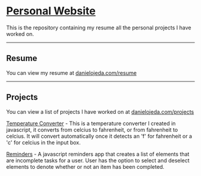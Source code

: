 # [Personal Website](http://danielojeda.com)

This is the repository containing my resume all the personal projects I have worked on.

-------------

## Resume

You can view my resume at [danielojeda.com/resume](http://danielojeda.com/resume)

---------------

## Projects

You can view a list of projects I have worked on at [danielojeda.com/projects](http://danielojeda.com/projects)


[Temperature Converter](http://danielojeda.com/converter) - This is a temperature converter I created in javascript, it converts from celcius to fahrenheit, or from fahrenheit to celcius. It will convert automatically once it detects an 'f' for fahrenheit or a 'c' for celcius in the input box.


[Reminders](http://danielojeda.com/reminders) - A javascript reminders app that creates a list of elements that are incomplete tasks for a user. User has the option to select and deselect elements to denote whether or not an item has been completed.



